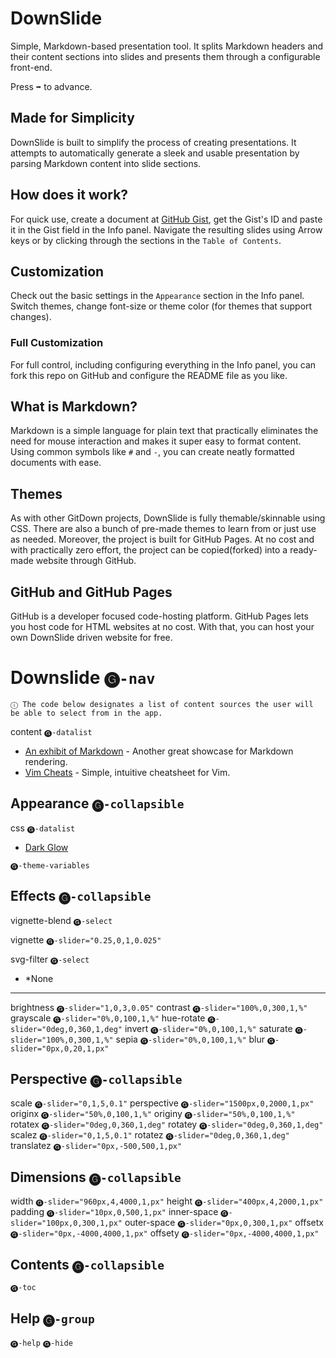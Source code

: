 # DownSlide
Simple, Markdown-based presentation tool. It splits Markdown headers and their content sections into slides and presents them through a configurable front-end.

Press <kbd>➡</kbd> to advance.

## Made for Simplicity
DownSlide is built to simplify the process of creating presentations. It attempts to automatically generate a sleek and usable presentation by parsing Markdown content into slide sections.

## How does it work?
For quick use, create a document at [GitHub Gist](https://gist.github.com/), get the Gist's ID and paste it in the Gist field in the Info panel. Navigate the resulting slides using Arrow keys or by clicking through the sections in the `Table of Contents`.

## Customization
Check out the basic settings in the `Appearance` section in the Info panel. Switch themes, change font-size or theme color (for themes that support changes).

### Full Customization
For full control, including configuring everything in the Info panel, you can fork this repo on GitHub and configure the README file as you like.

## What is Markdown?
Markdown is a simple language for plain text that practically eliminates the need for mouse interaction and makes it super easy to format content. Using common symbols like `#` and `-`, you can create neatly formatted documents with ease.

## Themes
As with other GitDown projects, DownSlide is fully themable/skinnable using CSS. There are also a bunch of pre-made themes to learn from or just use as needed. Moreover, the project is built for GitHub Pages. At no cost and with practically zero effort, the project can be copied(forked) into a ready-made website through GitHub.

## GitHub and GitHub Pages
GitHub is a developer focused code-hosting platform. GitHub Pages lets you host code for HTML websites at no cost. With that, you can host your own DownSlide driven website for free.

# Downslide `🅖-nav`

`ⓘ The code below designates a list of content sources the user will be able to select from in the app.`

content `🅖-datalist`
- [An exhibit of Markdown](https://gist.github.com/deb74713e6aff8fdfce2) - Another great showcase for Markdown rendering.
- [Vim Cheats](https://gist.github.com/c002acb756d5cf09b1ad98494a81baa3) - Simple, intuitive cheatsheet for Vim.

## Appearance `🅖-collapsible`

css `🅖-datalist`
- [Dark Glow](https://gist.github.com/c6d0a4d16b627d72563b43b60a164c31)

`🅖-theme-variables`

## Effects `🅖-collapsible`

vignette-blend `🅖-select`

vignette `🅖-slider="0.25,0,1,0.025"`

svg-filter `🅖-select`
- *None

---

brightness `🅖-slider="1,0,3,0.05"`
contrast `🅖-slider="100%,0,300,1,%"`
grayscale `🅖-slider="0%,0,100,1,%"`
hue-rotate `🅖-slider="0deg,0,360,1,deg"`
invert `🅖-slider="0%,0,100,1,%"`
saturate `🅖-slider="100%,0,300,1,%"`
sepia `🅖-slider="0%,0,100,1,%"`
blur `🅖-slider="0px,0,20,1,px"`

## Perspective `🅖-collapsible`

scale `🅖-slider="0,1,5,0.1"`
perspective `🅖-slider="1500px,0,2000,1,px"`
originx `🅖-slider="50%,0,100,1,%"`
originy `🅖-slider="50%,0,100,1,%"`
rotatex `🅖-slider="0deg,0,360,1,deg"`
rotatey `🅖-slider="0deg,0,360,1,deg"`
scalez `🅖-slider="0,1,5,0.1"`
rotatez `🅖-slider="0deg,0,360,1,deg"`
translatez `🅖-slider="0px,-500,500,1,px"`

## Dimensions `🅖-collapsible`

width `🅖-slider="960px,4,4000,1,px"`
height `🅖-slider="400px,4,2000,1,px"`
padding `🅖-slider="10px,0,500,1,px"`
inner-space `🅖-slider="100px,0,300,1,px"`
outer-space `🅖-slider="0px,0,300,1,px"`
offsetx `🅖-slider="0px,-4000,4000,1,px"`
offsety `🅖-slider="0px,-4000,4000,1,px"`

## Contents `🅖-collapsible`

`🅖-toc`

## Help `🅖-group`

`🅖-help`
`🅖-hide`